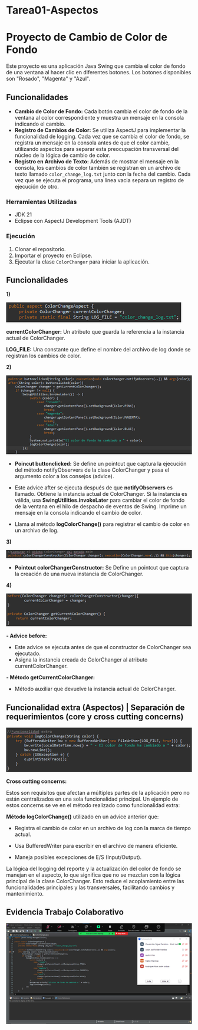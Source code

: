 # Tarea01-Aspectos
# Proyecto de Cambio de Color de Fondo

Este proyecto es una aplicación Java Swing que cambia el color de fondo de una ventana al hacer clic en diferentes botones. Los botones disponibles son "Rosado", "Magenta" y "Azul".

## Funcionalidades

- **Cambio de Color de Fondo:** Cada botón cambia el color de fondo de la ventana al color correspondiente y muestra un mensaje en la consola indicando el cambio.
- **Registro de Cambios de Color:** Se utiliza AspectJ para implementar la funcionalidad de logging. Cada vez que se cambia el color de fondo, se registra un mensaje en la consola antes de que el color cambie, utilizando aspectos para separar esta preocupación transversal del núcleo de la lógica de cambio de color.
- **Registro en Archivo de Texto:** Además de mostrar el mensaje en la consola, los cambios de color también se registran en un archivo de texto llamado `color_change_log.txt` junto con la fecha del cambio. Cada vez que se ejecuta el programa, una linea vacia separa un registro de ejecución de otro.

### Herramientas Utilizadas

- JDK 21
- Eclipse con AspectJ Development Tools (AJDT)

### Ejecución

1. Clonar el repositorio.
2. Importar el proyecto en Eclipse.
3. Ejecutar la clase `ColorChanger` para iniciar la aplicación.

## Funcionalidades 
**1)**

![img1](imgs/img1.png)

  **currentColorChanger:** Un atributo que guarda la referencia a la instancia actual de ColorChanger.
  
  **LOG_FILE:** Una constante que define el nombre del archivo de log donde se registran los cambios de color.

**2)**

![img1](imgs/img2.png)

- **Poincut buttonclicked:** Se define un pointcut que captura la ejecución del método notifyObservers de la clase ColorChanger y pasa el argumento color a los consejos (advice).

- Este advice after se ejecuta después de que **notifyObservers** es llamado. Obtiene la instancia actual de ColorChanger.
 Si la instancia es válida, usa **SwingUtilities.invokeLater** para cambiar el color de fondo de la ventana en el hilo de despacho de eventos de Swing. Imprime un mensaje en la consola indicando el cambio de color.

- Llama al método **logColorChange()** para registrar el cambio de color en un archivo de log.

**3)**

![img1](imgs/img3.png)

- **Pointcut colorChangerConstructor:** Se Define un pointcut que captura la creación de una nueva instancia de ColorChanger.

**4)**

![img1](imgs/img4.png)

**- Advice before:**
- Este advice se ejecuta antes de que el constructor de ColorChanger sea ejecutado.
- Asigna la instancia creada de ColorChanger al atributo currentColorChanger.
  
**- Método getCurrentColorChanger:**
- Método auxiliar que devuelve la instancia actual de ColorChanger.

  

## Funcionalidad extra (Aspectos) | **Separación de requerimientos (core y cross cutting concerns)**

![img1](imgs/img5.png)


**Cross cutting concerns:**

Estos son requisitos que afectan a múltiples partes de la aplicación pero no están centralizados en una sola funcionalidad principal.
Un ejemplo de estos concerns se ve en el método realizado como funcionalidad extra:

**Método logColorChange()** utilizado en un advice anterior que:

- Registra el cambio de color en un archivo de log con la marca de tiempo actual.
  
- Usa BufferedWriter para escribir en el archivo de manera eficiente.
  
- Maneja posibles excepciones de E/S (Input/Output).

La lógica del logging del reporte y la actualización del color de fondo se manejan en el aspecto, lo que significa que no se mezclan con la lógica principal de la clase ColorChanger.
Esto reduce el acoplamiento entre las funcionalidades principales y las transversales, facilitando cambios y mantenimiento.

## Evidencia Trabajo Colaborativo
![img6](imgs/img6.png)
